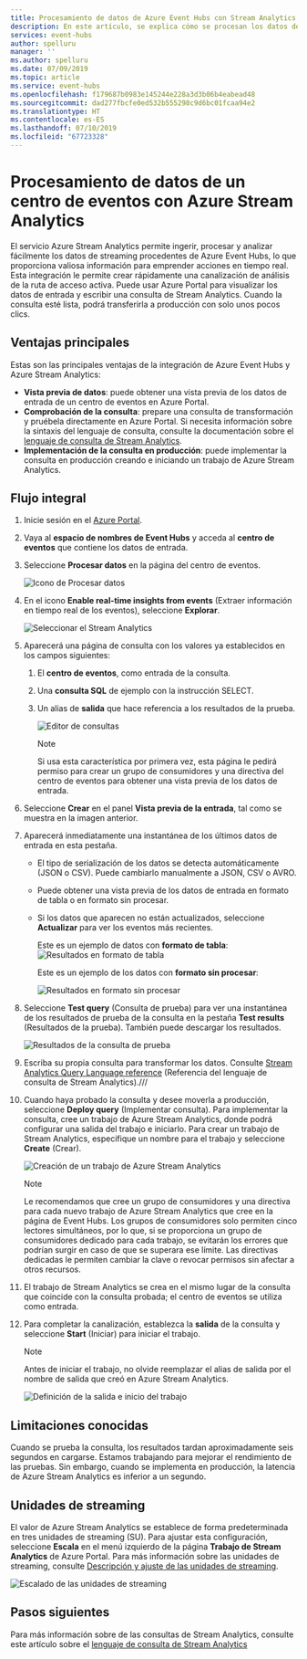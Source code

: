 ```yaml
---
title: Procesamiento de datos de Azure Event Hubs con Stream Analytics | Microsoft Docs
description: En este artículo, se explica cómo se procesan los datos de un centro de eventos de Azure utilizando un trabajo de Azure Stream Analytics.
services: event-hubs
author: spelluru
manager: ''
ms.author: spelluru
ms.date: 07/09/2019
ms.topic: article
ms.service: event-hubs
ms.openlocfilehash: f179687b0983e145244e228a3d3b06b4eabead48
ms.sourcegitcommit: dad277fbcfe0ed532b555298c9d6bc01fcaa94e2
ms.translationtype: HT
ms.contentlocale: es-ES
ms.lasthandoff: 07/10/2019
ms.locfileid: "67723328"
---
```

# <a name="process-data-from-your-event-hub-using-azure-stream-analytics"></a>Procesamiento de datos de un centro de eventos con Azure Stream Analytics
El servicio Azure Stream Analytics permite ingerir, procesar y analizar fácilmente los datos de streaming procedentes de Azure Event Hubs, lo que proporciona valiosa información para emprender acciones en tiempo real. Esta integración le permite crear rápidamente una canalización de análisis de la ruta de acceso activa. Puede usar Azure Portal para visualizar los datos de entrada y escribir una consulta de Stream Analytics. Cuando la consulta esté lista, podrá transferirla a producción con solo unos pocos clics. 

## <a name="key-benefits"></a>Ventajas principales
Estas son las principales ventajas de la integración de Azure Event Hubs y Azure Stream Analytics: 
- **Vista previa de datos**: puede obtener una vista previa de los datos de entrada de un centro de eventos en Azure Portal.
- **Comprobación de la consulta**: prepare una consulta de transformación y pruébela directamente en Azure Portal. Si necesita información sobre la sintaxis del lenguaje de consulta, consulte la documentación sobre el [lenguaje de consulta de Stream Analytics](/stream-analytics-query/built-in-functions-azure-stream-analytics).
- **Implementación de la consulta en producción**: puede implementar la consulta en producción creando e iniciando un trabajo de Azure Stream Analytics.

## <a name="end-to-end-flow"></a>Flujo integral

1. Inicie sesión en el [Azure Portal](https://portal.azure.com). 
1. Vaya al **espacio de nombres de Event Hubs** y acceda al **centro de eventos** que contiene los datos de entrada. 
1. Seleccione **Procesar datos** en la página del centro de eventos.  

    ![Icono de Procesar datos](./media/process-data-azure-stream-analytics/process-data-tile.png)
1. En el icono **Enable real-time insights from events** (Extraer información en tiempo real de los eventos), seleccione **Explorar**. 

    ![Seleccionar el Stream Analytics](./media/process-data-azure-stream-analytics/process-data-page-explore-stream-analytics.png)
1. Aparecerá una página de consulta con los valores ya establecidos en los campos siguientes:
    1. El **centro de eventos**, como entrada de la consulta.
    1. Una **consulta SQL** de ejemplo con la instrucción SELECT. 
    1. Un alias de **salida** que hace referencia a los resultados de la prueba. 

        ![Editor de consultas](./media/process-data-azure-stream-analytics/query-editor.png)
        
        > [!NOTE]
        >  Si usa esta característica por primera vez, esta página le pedirá permiso para crear un grupo de consumidores y una directiva del centro de eventos para obtener una vista previa de los datos de entrada.
1. Seleccione **Crear** en el panel **Vista previa de la entrada**, tal como se muestra en la imagen anterior. 
1. Aparecerá inmediatamente una instantánea de los últimos datos de entrada en esta pestaña.
    - El tipo de serialización de los datos se detecta automáticamente (JSON o CSV). Puede cambiarlo manualmente a JSON, CSV o AVRO.
    - Puede obtener una vista previa de los datos de entrada en formato de tabla o en formato sin procesar. 
    - Si los datos que aparecen no están actualizados, seleccione **Actualizar** para ver los eventos más recientes. 

        Este es un ejemplo de datos con **formato de tabla**:   ![Resultados en formato de tabla](./media/process-data-azure-stream-analytics/snapshot-results.png)

        Este es un ejemplo de los datos con **formato sin procesar**: 

        ![Resultados en formato sin procesar](./media/process-data-azure-stream-analytics/snapshot-results-raw-format.png)
1. Seleccione **Test query** (Consulta de prueba) para ver una instantánea de los resultados de prueba de la consulta en la pestaña **Test results** (Resultados de la prueba). También puede descargar los resultados.

    ![Resultados de la consulta de prueba](./media/process-data-azure-stream-analytics/test-results.png)
1. Escriba su propia consulta para transformar los datos. Consulte [Stream Analytics Query Language reference](/stream-analytics-query/stream-analytics-query-language-reference) (Referencia del lenguaje de consulta de Stream Analytics).///
1. Cuando haya probado la consulta y desee moverla a producción, seleccione **Deploy query** (Implementar consulta). Para implementar la consulta, cree un trabajo de Azure Stream Analytics, donde podrá configurar una salida del trabajo e iniciarlo. Para crear un trabajo de Stream Analytics, especifique un nombre para el trabajo y seleccione **Create** (Crear).

      ![Creación de un trabajo de Azure Stream Analytics](./media/process-data-azure-stream-analytics/create-stream-analytics-job.png)

      > [!NOTE] 
      >  Le recomendamos que cree un grupo de consumidores y una directiva para cada nuevo trabajo de Azure Stream Analytics que cree en la página de Event Hubs. Los grupos de consumidores solo permiten cinco lectores simultáneos, por lo que, si se proporciona un grupo de consumidores dedicado para cada trabajo, se evitarán los errores que podrían surgir en caso de que se superara ese límite. Las directivas dedicadas le permiten cambiar la clave o revocar permisos sin afectar a otros recursos. 
1. El trabajo de Stream Analytics se crea en el mismo lugar de la consulta que coincide con la consulta probada; el centro de eventos se utiliza como entrada. 

9.  Para completar la canalización, establezca la **salida** de la consulta y seleccione **Start** (Iniciar) para iniciar el trabajo.

    > [!NOTE]
    > Antes de iniciar el trabajo, no olvide reemplazar el alias de salida por el nombre de salida que creó en Azure Stream Analytics.

      ![Definición de la salida e inicio del trabajo](./media/process-data-azure-stream-analytics/set-output-start-job.png)


## <a name="known-limitations"></a>Limitaciones conocidas
Cuando se prueba la consulta, los resultados tardan aproximadamente seis segundos en cargarse. Estamos trabajando para mejorar el rendimiento de las pruebas. Sin embargo, cuando se implementa en producción, la latencia de Azure Stream Analytics es inferior a un segundo.

## <a name="streaming-units"></a>Unidades de streaming
El valor de Azure Stream Analytics se establece de forma predeterminada en tres unidades de streaming (SU). Para ajustar esta configuración, seleccione **Escala** en el menú izquierdo de la página **Trabajo de Stream Analytics** de Azure Portal. Para más información sobre las unidades de streaming, consulte [Descripción y ajuste de las unidades de streaming](../stream-analytics/stream-analytics-streaming-unit-consumption.md).

![Escalado de las unidades de streaming](./media/process-data-azure-stream-analytics/scale.png)

## <a name="next-steps"></a>Pasos siguientes
Para más información sobre de las consultas de Stream Analytics, consulte este artículo sobre el [lenguaje de consulta de Stream Analytics](/stream-analytics-query/built-in-functions-azure-stream-analytics)